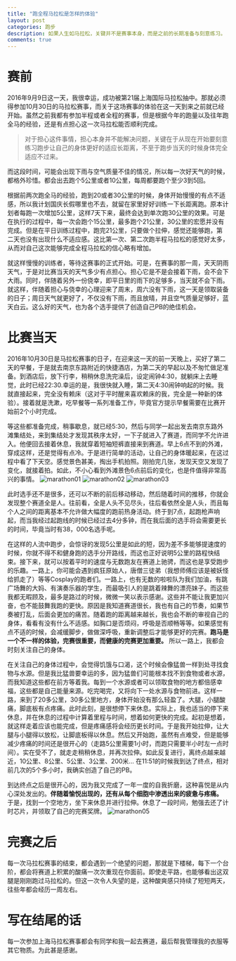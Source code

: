 ```yaml
---
title: "跑全程马拉松是怎样的体验"
layout: post
categories: 跑步
description: 如果人生如马拉松，关键并不是赛事本身，而是之前的长期准备与刻意练习。
comments: true
---
```


# 赛前
2016年9月9日这一天，我很幸运，成功被第21届上海国际马拉松抽中。那就必须得参加10月30日的马拉松赛事，而关于这场赛事的体验在这一天到来之前就已经开始。虽然之前我都有参加半程或者全程的赛事，但是根据今年的跑量以及往年跑全马的经验，还是有点担心这一次马拉松能否顺利完成。

> 对于担心这件事情，担心本身并不能解决问题，关键在于从现在开始要刻意练习跑步让自己的身体更好的适应长距离，不至于跑步当天的时候身体完全适应不过来。

而这段时间，可能会出现下雨与空气质量不佳的情况，所以每一次好天气的时候，都格外珍惜。都会出去跑个5公里或者10公里，每周都要跑个至少3到5回。

根据前两次跑全马的经验，跑到20或者30公里的时候，身体开始慢慢的有点不适感，所以我计划国庆长假哪里也不去，就留在家里好好训练一下长距离跑。原本计划者每跑一次增加5公里，这样7天下来，最终会达到单次跑30公里的效果。可是在执行的过程中，每一次会跑个15公里，最多跑个21公里，30公里的宏愿并没有完成。但是在平日训练过程中，跑完21公里，只要做个拉伸，感觉还能够跑，第二天也没有出现什么不适应感。这比第一次、第二次跑半程马拉松的感觉好太多，从而对自己这次能够完成全程马拉松的信心略有增加。

就这样慢慢的训练者，等待这赛事的正式开始。可是，在赛事的那一周，天天阴雨天气，于是对比赛当天的天气多少有点担心。担心它是不是会接着下雨，会不会下大雨。同时，伴随着另外一份侥幸，即平日里的雨下的足够多，当天就不会下雨。就这样，伴随着担心与侥幸的心理迎来了周末，周六没有下雨，这一天是领取装备的日子；周日天气就更好了，不仅没有下雨，而且放晴，并且空气质量足够好，蓝天白云。这么好的天气，也为各个选手提供了创造自己PB的绝佳机会。

# 比赛当天
2016年10月30日是马拉松赛事的日子，在迎来这一天的前一天晚上，买好了第二天的早餐，于是就去南京东路附近的快捷酒店，为第二天的早起以及不匆忙做足准备。到酒店后，放下行李，稍稍休息洗完澡后，设定闹钟4:30，就躺床上去睡觉，此时已经22:30.幸运的是，我很快就入睡，第二天4:30闹钟响起的时候。我就直接起来，完全没有赖床（这对于平时醒来喜欢赖床的我，完全是一种新的体验）。接着就是洗漱，吃早餐等一系列准备工作，毕竟官方提示早餐需要在比赛开始前2个小时完成。

等这些都准备完成，稍事歇息，就已经5:30，然后与同学一起出发去南京东路外滩集结处，来到集结处才发现其秩序太好，一下子就进入了赛道，而同学不允许进入。他便回去接着休息，我就穿着短袖短裤直接来到赛道。早上6点不到的外滩，穿成这样，还是觉得有点冷。于是进行简单的活动，让自己的身体暖起来，在这过程中看了下天空。感觉景色甚美，掏出手机拍照。刚拍完几张，发现天空又发现了变化，就接着拍。如此，不小心看到外滩景色6点前后的变化，也是件值得非常高兴的事情。
![marathon01](/images/marathon01.jpg)
![marathon02](/images/marathon02.jpg)
![marathon03](/images/marathon03.jpg)

此时选手还不是很多，还可以不断的前后移动移动，然后随着时间的推移，你就会发现整个赛道全是人。往前看，全是人头不见尽头，往后看依然全是人头，而且每个人之间的距离基本不允许做大幅度的跑前热身活动。终于到7点，起跑枪声响起，而当我经过起跑线的时候已经过去4分多钟，而在我后面的选手将会需要更长的时间，毕竟当时有38，000名选手呢。

在这样的人流中跑步，会惊讶的发现5公里是如此的短，因为差不多能够提速度的时候，你就不得不和健身跑的选手分开路线，而这也正好说明5公里的路程快结束。接下来，就可以按着平时的速度与无数跑友在赛道上驰骋，而这也是享受跑步的乐趣。一路上，你可能会遇到疯狂原始人，唐僧三徒弟（我想师傅应该是被妖怪给抓走了）等等Cosplay的跑者们。一路上，也有无数的啦啦队为我们加油，有跳广场舞的大妈、有演奏乐器的学生，而最吸引人的是跳着辣舞的漂亮妹子。而这些我都无暇顾及，最多是路过的时候，微微一笑以表示感谢。这些并不能让我更加兴奋，也不能鼓舞我跑的更快。原因是我知道赛道很长，我也有自己的节奏，如果节奏被打乱，后面会更加的痛苦。随着跑的距离越来越长，我也会不断的审视自己的身体，看看有没有什么不适感。如胸口是否烦闷，呼吸是否顺畅等等。如果感觉有点不适的时候，会减缓脚步，做做深呼吸，重新调整后才能够更好的完赛。**跑马是一个不一样的体验，完赛很重要，而健康的完赛更加重要。** 所以一路上，我都会时刻关注自己的身体。

在关注自己的身体过程中，会觉得饥饿与口渴，这个时候会像猛兽一样到处寻找食物与水源。但是我比猛兽要幸运的多，因为猛兽们可能根本找不到食物或者水源，而我知道这些都在前方等着我。每到一个水源或者可以领取食物的地方都倍感幸福，这些都是自己能量来源。吃完喝完，又将向下一处水源与食物前进。这样一路，来到了20多公里，30多公里地方，身体开始没有那么轻盈了。大腿，小腿酸痛，脚底板有点疼痛。此时此刻，是很想停下来休息。实际上，我也适当的停下来休息，并在休息的过程中计算着里程与时间，想着如何更快的完成。起初是想着，就这样走着应该也能完成，但是疼痛感将会经历更长时间。于是我开始拉伸，让大腿与小腿得以放松，让脚底板得以休息。然后又开始跑，虽然有点难受，但是能够减少疼痛的时间还是很开心的（走路5公里需要1小时，而跑只需要半小时左一点时间）。实在受不了，就走走稍稍休息，并再次拉伸。如此反复进行，离终点越来越近，10公里、8公里、5公里、3公里、200米... 在11:51的时候我到达了终点，相对前几次的5个多小时，我确实创造了自己的PB。

到达终点之后是很开心的，因为我又完成了一年一度的自我折磨，这种喜悦是从内心深处发出的。**伴随着愉悦出现的，还有从每个细胞中渗透出来的疲惫与疼痛。** 于是，找到一个空地方，坐下来休息并进行拉伸。休息了一段时间，勉强去还了计时芯片，并领取了自己的完赛奖牌。
![marathon05](/images/marathon05.jpg)

# 完赛之后
每一次马拉松赛事的结束，都会遇到一个绝望的问题，那就是下楼梯，每下一个台阶，都会将赛道上积累的酸痛一次次重现在你面前。即使走平路，也能够看出这双腿是刚刚跑过马拉松的。但这一次令人失望的是，这种酸爽感只持续了短短两天，往些年都会经历一周左右。

# 写在结尾的话
每一次参加上海马拉松赛事都会有同学和我一起去赛道，最后帮我管理我的衣服等其它物质。为此甚是感谢。
